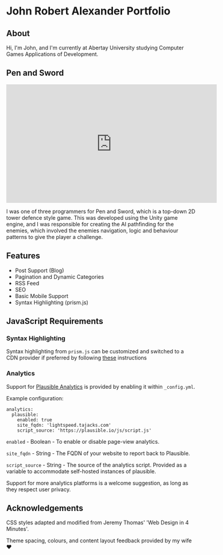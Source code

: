 # John Robert Alexander Portfolio

## About

Hi, I'm John, and I'm currently at Abertay University studying Computer Games Applications of Development.

## Pen and Sword
<iframe width="560" height="315" src="https://www.youtube.com/embed/8DUr9wWK4Nk?si=53w04GdNxe7a4kxb" title="YouTube video player" frameborder="0" allow="accelerometer; autoplay; clipboard-write; encrypted-media; gyroscope; picture-in-picture; web-share" referrerpolicy="strict-origin-when-cross-origin" allowfullscreen></iframe>

I was one of three programmers for Pen and Sword, which is a top-down 2D tower defence style game. This was developed using the Unity game engine, and I was responsible for creating the AI pathfinding for the enemies, which involved the enemies navigation, logic and behaviour patterns to give the player a challenge.

## Features

- Post Support (Blog)
- Pagination and Dynamic Categories
- RSS Feed
- SEO
- Basic Mobile Support
- Syntax Highlighting (prism.js)

## JavaScript Requirements

### Syntax Highlighting

Syntax highlighting from `prism.js` can be customized and switched to a CDN provider if preferred by following 
[these](https://prismjs.com/index.html#basic-usage-cdn) instructions

### Analytics

Support for [Plausible Analytics](https://github.com/plausible) is provided by enabling it within `_config.yml`.

Example configuration: 

``` 
analytics:
  plausible:
    enabled: true
    site_fqdn: 'lightspeed.tajacks.com'
    script_source: 'https://plausible.io/js/script.js'
```

`enabled` - Boolean - To enable or disable page-view analytics.

`site_fqdn` - String - The FQDN of your website to report back to Plausible.

`script_source` - String - The source of the analytics script. Provided as a variable to accommodate self-hosted instances 
of plausible.

Support for more analytics platforms is a welcome suggestion, as long as they respect user privacy.

## Acknowledgements

CSS styles adapted and modified from Jeremy Thomas' 'Web Design in 4 Minutes'. 

Theme spacing, colours, and content layout feedback provided by my wife ♥







